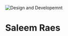 ![Design and Developemnt](![software-development-banner-1024x347](https://user-images.githubusercontent.com/76002896/165784161-492d6911-5ae4-4132-9724-1ed5e0e31ffc.jpg)
 )
# Saleem Raes

